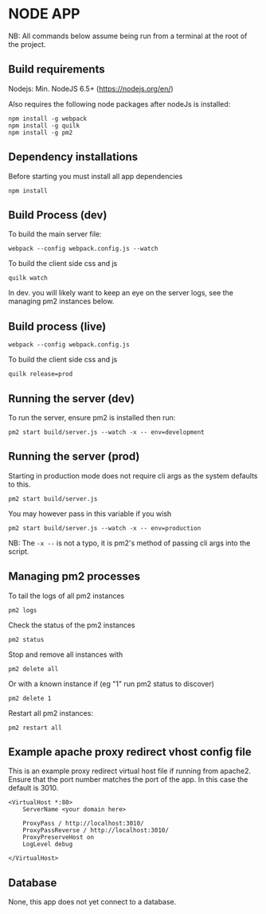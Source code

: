 # NODE APP
NB: All commands below assume being run from a terminal at the root of the project.

## Build requirements
Nodejs: Min. NodeJS 6.5+ (https://nodejs.org/en/)

Also requires the following node packages after nodeJs is installed:
```
npm install -g webpack
npm install -g quilk
npm install -g pm2
```

## Dependency installations
Before starting you must install all app dependencies
```
npm install
```

## Build Process (dev)
To build the main server file:
```
webpack --config webpack.config.js --watch
```

To build the client side css and js
```
quilk watch
```

In dev. you will likely want to keep an eye on the server logs, see the managing pm2 instances below.


## Build process (live)
```
webpack --config webpack.config.js
```

To build the client side css and js
```
quilk release=prod
```

## Running the server (dev)
To run the server, ensure pm2 is installed then run:

```
pm2 start build/server.js --watch -x -- env=development
```

## Running the server (prod)
Starting in production mode does not require cli args as the system defaults to this.
```
pm2 start build/server.js
```

You may however pass in this variable if you wish
```
pm2 start build/server.js --watch -x -- env=production
```

NB: The ` -x -- ` is not a typo, it is pm2's method of passing cli args into the script.

## Managing pm2 processes
To tail the logs of all pm2 instances
```
pm2 logs
```

Check the status of the pm2 instances
```
pm2 status
```

Stop and remove all instances with
```
pm2 delete all
```

Or with a known instance if (eg "1" run pm2 status to discover)
```
pm2 delete 1
```

Restart all pm2 instances:
```
pm2 restart all
```

## Example apache proxy redirect vhost config file
This is an example proxy redirect virtual host file if running from apache2. Ensure that the port number matches the port of the app. In this case the default is 3010.
```
<VirtualHost *:80>
    ServerName <your domain here>

    ProxyPass / http://localhost:3010/
    ProxyPassReverse / http://localhost:3010/
    ProxyPreserveHost on
    LogLevel debug

</VirtualHost>
```

## Database
None, this app does not yet connect to a database.